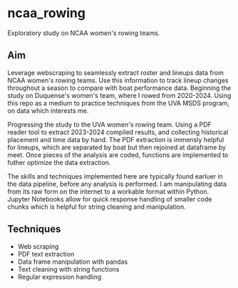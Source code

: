 # ncaa_rowing
Exploratory study on NCAA women's rowing teams.

## Aim 
Leverage webscraping to seamlessly extract roster and lineups data from NCAA women's rowing teams. Use this information to track lineup changes throughout a season to compare with boat performance data. Beginning the study on Duquense's women's team, where I rowed from 2020-2024. Using this repo as a medium to practice techniques from the UVA MSDS program, on data which interests me.


Progressing the study to the UVA women's rowing team. Using a PDF reader tool to extract 2023-2024 compiled results, and collecting historical placement and time data by hand. The PDF extraction is immensly helpful for lineups, which are separated by boat but then rejoined at dataframe by meet. Once pieces of the analysis are coded, functions are implemented to futher optimize the data extraction.


The skills and techniques implemented here are typically found earluer in the data pipeline, before any analysis is performed. I am manipulating data from its raw form on the internet to a workable format within Python. Jupyter Notebooks allow for quick response handling of smaller code chunks which is helpful for string cleaning and manipulation.

## Techniques
* Web scraping
* PDF text extraction
* Data frame manipulation with pandas
* Text cleaning with string functions
* Regular expression handling 